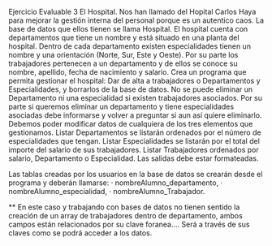 Ejercicio Evaluable 3
El Hospital.
Nos han llamado del Hopital Carlos Haya para mejorar la gestión interna del personal porque es
un autentico caos.
La base de datos que ellos tienen se llama Hospital.
El hospital cuenta con departamentos que tiene un nombre y está situado en una planta del
hospital. Dentro de cada departamento existen especialidades tienen un nombre y una
orientación (Norte, Sur, Este y Oeste). Por su parte los trabajadores pertenecen a un
departamento y de ellos se conoce su nombre, apellido, fecha de nacimiento y salario.
Crea un programa que permita gestionar el hospital: Dar de alta a trabajadores o Departamentos
y Especialidades, y borrarlos de la base de datos.
No se puede eliminar un Departamento ni una especialidad si existen trabajadores asociados.
Por su parte si queremos eliminar un departamento y tiene especialidades asociadas debe
informarse y volver a preguntar si aun así quiere eliminarlo.
Debemos poder modificar datos de cualquiera de los tres elementos que gestionamos.
Listar Departamentos se listarán ordenados por el número de especialidades que tengan.
Listar Especialidades se listarán por el total del importe del salario de sus trabajadores.
Listar Trabajadores ordenados por salario, Departamento o Especialidad.
Las salidas debe estar formateadas.

Las tablas creadas por los usuarios en la base de datos se crearán desde el programa y deberán
llamarse:
· nombreAlumno_departamento,
· nombreAlumno_especialidad,
· nombreAlumno_Trabajador.

** En este caso y trabajando con bases de datos no tienen sentido la creación de un array de
trabajadores dentro de departamento, ambos campos están relacionados por su clave foranea....
Será a través de sus claves como se podrá acceder a los datos.
